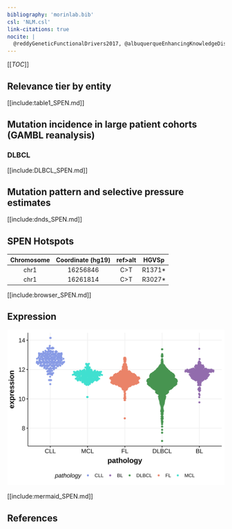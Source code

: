 ```yaml
---
bibliography: 'morinlab.bib'
csl: 'NLM.csl'
link-citations: true
nocite: |
  @reddyGeneticFunctionalDrivers2017, @albuquerqueEnhancingKnowledgeDiscovery2017, @schmitzGeneticsPathogenesisDiffuse2018, @sarkozyMutationalLandscapeGray2021, @rossiCodingGenomeSplenic2012, 
---
```

[[_TOC_]]


## Relevance tier by entity

[[include:table1_SPEN.md]]

## Mutation incidence in large patient cohorts (GAMBL reanalysis)


### DLBCL
[[include:DLBCL_SPEN.md]]

## Mutation pattern and selective pressure estimates

[[include:dnds_SPEN.md]]

## SPEN Hotspots

| Chromosome |Coordinate (hg19) | ref>alt | HGVSp | 
 | :---:| :---: | :--: | :---: |
| chr1 | 16256846 | C>T | R1371* |
| chr1 | 16261814 | C>T | R3027* |

[[include:browser_SPEN.md]]

## Expression
![](images/gene_expression/SPEN_by_pathology.svg)
<!-- ORIGIN: rossiCodingGenomeSplenic2012c -->
<!-- DLBCL: rossiCodingGenomeSplenic2012c -->
<!-- MZL: rossiCodingGenomeSplenic2012c -->
<!-- PMBL: sarkozyMutationalLandscapeGray2021a -->

[[include:mermaid_SPEN.md]]

## References

